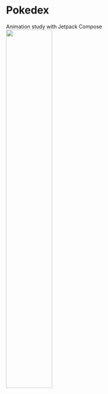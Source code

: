 # Pokedex
Animation study with Jetpack Compose
<img src="pokedex_demo.gif" width="50%" height="50%"/>
